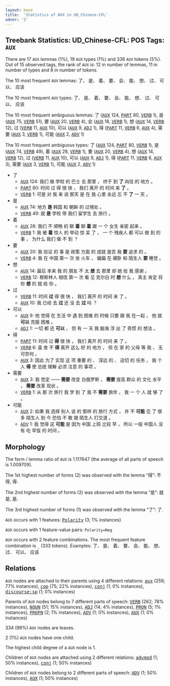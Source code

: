 ```yaml
---
layout: base
title:  'Statistics of AUX in UD_Chinese-CFL'
udver: '2'
---
```


## Treebank Statistics: UD_Chinese-CFL: POS Tags: `AUX`

There are 17 `AUX` lemmas (1%), 19 `AUX` types (1%) and 336 `AUX` tokens (5%).
Out of 15 observed tags, the rank of `AUX` is: 12 in number of lemmas, 11 in number of types and 8 in number of tokens.

The 10 most frequent `AUX` lemmas: 了、 是、 着、 要、 会、 能、 想、 过、 可以、 应该

The 10 most frequent `AUX` types:  了、 是、 着、 要、 会、 能、 想、 过、 可以、 应该

The 10 most frequent ambiguous lemmas: 了 (<tt><a href="zh_cfl-pos-AUX.html">AUX</a></tt> 124, <tt><a href="zh_cfl-pos-PART.html">PART</a></tt> 80, <tt><a href="zh_cfl-pos-VERB.html">VERB</a></tt> 1), 是 (<tt><a href="zh_cfl-pos-AUX.html">AUX</a></tt> 75, <tt><a href="zh_cfl-pos-VERB.html">VERB</a></tt> 51), 要 (<tt><a href="zh_cfl-pos-AUX.html">AUX</a></tt> 20, <tt><a href="zh_cfl-pos-VERB.html">VERB</a></tt> 4), 会 (<tt><a href="zh_cfl-pos-AUX.html">AUX</a></tt> 18, <tt><a href="zh_cfl-pos-VERB.html">VERB</a></tt> 1), 想 (<tt><a href="zh_cfl-pos-AUX.html">AUX</a></tt> 14, <tt><a href="zh_cfl-pos-VERB.html">VERB</a></tt> 12), 过 (<tt><a href="zh_cfl-pos-VERB.html">VERB</a></tt> 11, <tt><a href="zh_cfl-pos-AUX.html">AUX</a></tt> 10), 可以 (<tt><a href="zh_cfl-pos-AUX.html">AUX</a></tt> 9, <tt><a href="zh_cfl-pos-ADJ.html">ADJ</a></tt> 1), 得 (<tt><a href="zh_cfl-pos-PART.html">PART</a></tt> 11, <tt><a href="zh_cfl-pos-VERB.html">VERB</a></tt> 6, <tt><a href="zh_cfl-pos-AUX.html">AUX</a></tt> 4), 需要 (<tt><a href="zh_cfl-pos-AUX.html">AUX</a></tt> 3, <tt><a href="zh_cfl-pos-VERB.html">VERB</a></tt> 1), 可能 (<tt><a href="zh_cfl-pos-AUX.html">AUX</a></tt> 2, <tt><a href="zh_cfl-pos-ADV.html">ADV</a></tt> 1)

The 10 most frequent ambiguous types:  了 (<tt><a href="zh_cfl-pos-AUX.html">AUX</a></tt> 124, <tt><a href="zh_cfl-pos-PART.html">PART</a></tt> 80, <tt><a href="zh_cfl-pos-VERB.html">VERB</a></tt> 1), 是 (<tt><a href="zh_cfl-pos-AUX.html">AUX</a></tt> 74, <tt><a href="zh_cfl-pos-VERB.html">VERB</a></tt> 49), 着 (<tt><a href="zh_cfl-pos-AUX.html">AUX</a></tt> 28, <tt><a href="zh_cfl-pos-VERB.html">VERB</a></tt> 1), 要 (<tt><a href="zh_cfl-pos-AUX.html">AUX</a></tt> 20, <tt><a href="zh_cfl-pos-VERB.html">VERB</a></tt> 4), 想 (<tt><a href="zh_cfl-pos-AUX.html">AUX</a></tt> 14, <tt><a href="zh_cfl-pos-VERB.html">VERB</a></tt> 12), 过 (<tt><a href="zh_cfl-pos-VERB.html">VERB</a></tt> 11, <tt><a href="zh_cfl-pos-AUX.html">AUX</a></tt> 10), 可以 (<tt><a href="zh_cfl-pos-AUX.html">AUX</a></tt> 9, <tt><a href="zh_cfl-pos-ADJ.html">ADJ</a></tt> 1), 得 (<tt><a href="zh_cfl-pos-PART.html">PART</a></tt> 11, <tt><a href="zh_cfl-pos-VERB.html">VERB</a></tt> 6, <tt><a href="zh_cfl-pos-AUX.html">AUX</a></tt> 3), 需要 (<tt><a href="zh_cfl-pos-AUX.html">AUX</a></tt> 3, <tt><a href="zh_cfl-pos-VERB.html">VERB</a></tt> 1), 可能 (<tt><a href="zh_cfl-pos-AUX.html">AUX</a></tt> 2, <tt><a href="zh_cfl-pos-ADV.html">ADV</a></tt> 1)


* 了
  * <tt><a href="zh_cfl-pos-AUX.html">AUX</a></tt> 124: 我们 做 学校 的 巴士 去 那里 ， 终于 到 <b>了</b> 向往 的 地方 。
  * <tt><a href="zh_cfl-pos-PART.html">PART</a></tt> 80: 时间 过 得 很 快 ， 我们 离开 的 时间 来 <b>了</b> 。
  * <tt><a href="zh_cfl-pos-VERB.html">VERB</a></tt> 1: 可是 对 我 来 说 那天 是 在 我 心里 永远 忘 不 <b>了</b> 一 天 。
* 是
  * <tt><a href="zh_cfl-pos-AUX.html">AUX</a></tt> 74: 地方 <b>是</b> 韩国 和 朝鲜 的 过境处 。
  * <tt><a href="zh_cfl-pos-VERB.html">VERB</a></tt> 49: 就 <b>是</b> 学校 带 我们 留学生 去 旅行 。
* 着
  * <tt><a href="zh_cfl-pos-AUX.html">AUX</a></tt> 28: 我们 不 顺畅 的 聊 <b>着</b> 聊 <b>着</b> 跟 一 个 女生 亲密 起来 。
  * <tt><a href="zh_cfl-pos-VERB.html">VERB</a></tt> 1: 我 被 <b>着</b> 惊人 的 举动 惊 呆 了 ， 一 个 残疾人 都 可以 做 到 的 事 ， 为什么 我们 做 不 到 ？
* 要
  * <tt><a href="zh_cfl-pos-AUX.html">AUX</a></tt> 20: 我 验证 的 事 是 政策 方面 的 成就 是否 我 <b>要</b> 追求 的 。
  * <tt><a href="zh_cfl-pos-VERB.html">VERB</a></tt> 4: 我 在 中国 第一 次 坐 火车 ， 偏偏 在 硬卧 和 陌生人 <b>要</b> 睡觉 。
* 想
  * <tt><a href="zh_cfl-pos-AUX.html">AUX</a></tt> 14: 最后 本来 我 的 朋友 不 太 <b>想</b> 去 那里 却 她 给 我 感谢 。
  * <tt><a href="zh_cfl-pos-VERB.html">VERB</a></tt> 12: 穆斯林人 相信 第一 次 看 见 克尔白 时 <b>想</b> 什么 ， 真主 肯定 将 你 <b>想</b> 的 就 给 你 。
* 过
  * <tt><a href="zh_cfl-pos-VERB.html">VERB</a></tt> 11: 时间 <b>过</b> 得 很 快 ， 我们 离开 的 时间 来 了 。
  * <tt><a href="zh_cfl-pos-AUX.html">AUX</a></tt> 10: 我 已经 去 <b>过</b> 还 没 去 <b>过</b> 吗 ？
* 可以
  * <tt><a href="zh_cfl-pos-AUX.html">AUX</a></tt> 9: 他 觉得 在 生活 中 遇 到 困难 的 时候 只要 跟 我 在一起 ， 他 就 <b>可以</b> 克服 困难 。
  * <tt><a href="zh_cfl-pos-ADJ.html">ADJ</a></tt> 1: 一切 都 还 <b>可以</b> ， 但 有 一 天 我 脑海 浮 出 了 奇惯 的 想法 。
* 得
  * <tt><a href="zh_cfl-pos-PART.html">PART</a></tt> 11: 时间 过 <b>得</b> 很 快 ， 我们 离开 的 时间 来 了 。
  * <tt><a href="zh_cfl-pos-VERB.html">VERB</a></tt> 6: 虽 舍 不 <b>得</b> 离开 这么 好 的 地方 ， 但 在 家 的 父母 等 我 ， 无可奈何 。
  * <tt><a href="zh_cfl-pos-AUX.html">AUX</a></tt> 3: 因此 为了 实现 这 项 重要 的 、 深远 的 、 迫切 的 任务 ， 我 个人 <b>得</b> 使 总统 理解 必须 注意 的 事项 。
* 需要
  * <tt><a href="zh_cfl-pos-AUX.html">AUX</a></tt> 3: 我 觉定 —— <b>需要</b> 改变 白俄罗斯 ， <b>需要</b> 提高 群众 的 文化 水平 ， <b>需要</b> 改革 现状 。
  * <tt><a href="zh_cfl-pos-VERB.html">VERB</a></tt> 1: 从 那 次 旅行 我 学 到 了 我 不 <b>需要</b> 旅伴 ， 我 一 个 人 就 够 了 。
* 可能
  * <tt><a href="zh_cfl-pos-AUX.html">AUX</a></tt> 2: 如果 我 选择 别人 说 的 那样 的 旅行 方式 ， 并 不 <b>可能</b> 见 了 很多 陌生人 到 今 恐怕 不 敢 跟 陌生人 打交道 。
  * <tt><a href="zh_cfl-pos-ADV.html">ADV</a></tt> 1: 我 觉得 这 <b>可能</b> 是 因为 中国 上班 比较 早 ， 所以 一般 中国人 没有 吃 早饭 的 时间 。

## Morphology

The form / lemma ratio of `AUX` is 1.117647 (the average of all parts of speech is 1.009709).

The 1st highest number of forms (2) was observed with the lemma “得”: 不得, 得.

The 2nd highest number of forms (2) was observed with the lemma “是”: 就是, 是.

The 3rd highest number of forms (1) was observed with the lemma “了”: 了.

`AUX` occurs with 1 features: <tt><a href="zh_cfl-feat-Polarity.html">Polarity</a></tt> (3; 1% instances)

`AUX` occurs with 1 feature-value pairs: `Polarity=Neg`

`AUX` occurs with 2 feature combinations.
The most frequent feature combination is `_` (333 tokens).
Examples: 了、 是、 着、 要、 会、 能、 想、 过、 可以、 应该


## Relations

`AUX` nodes are attached to their parents using 4 different relations: <tt><a href="zh_cfl-dep-aux.html">aux</a></tt> (259; 77% instances), <tt><a href="zh_cfl-dep-cop.html">cop</a></tt> (75; 22% instances), <tt><a href="zh_cfl-dep-conj.html">conj</a></tt> (1; 0% instances), <tt><a href="zh_cfl-dep-discourse-sp.html">discourse:sp</a></tt> (1; 0% instances)

Parents of `AUX` nodes belong to 7 different parts of speech: <tt><a href="zh_cfl-pos-VERB.html">VERB</a></tt> (262; 78% instances), <tt><a href="zh_cfl-pos-NOUN.html">NOUN</a></tt> (51; 15% instances), <tt><a href="zh_cfl-pos-ADJ.html">ADJ</a></tt> (14; 4% instances), <tt><a href="zh_cfl-pos-PRON.html">PRON</a></tt> (5; 1% instances), <tt><a href="zh_cfl-pos-PROPN.html">PROPN</a></tt> (2; 1% instances), <tt><a href="zh_cfl-pos-ADV.html">ADV</a></tt> (1; 0% instances), <tt><a href="zh_cfl-pos-AUX.html">AUX</a></tt> (1; 0% instances)

334 (99%) `AUX` nodes are leaves.

2 (1%) `AUX` nodes have one child.

The highest child degree of a `AUX` node is 1.

Children of `AUX` nodes are attached using 2 different relations: <tt><a href="zh_cfl-dep-advmod.html">advmod</a></tt> (1; 50% instances), <tt><a href="zh_cfl-dep-conj.html">conj</a></tt> (1; 50% instances)

Children of `AUX` nodes belong to 2 different parts of speech: <tt><a href="zh_cfl-pos-ADV.html">ADV</a></tt> (1; 50% instances), <tt><a href="zh_cfl-pos-AUX.html">AUX</a></tt> (1; 50% instances)


